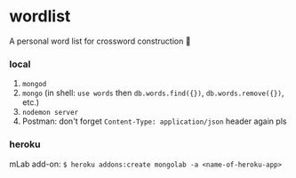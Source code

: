 # wordlist
A personal word list for crossword construction 🤪

### local
1. `mongod`
2. `mongo` (in shell: `use words` then `db.words.find({})`, `db.words.remove({})`, etc.)
3. `nodemon server`
4. Postman: don't forget `Content-Type: application/json` header again pls


### heroku
mLab add-on: `$ heroku addons:create mongolab -a <name-of-heroku-app>`